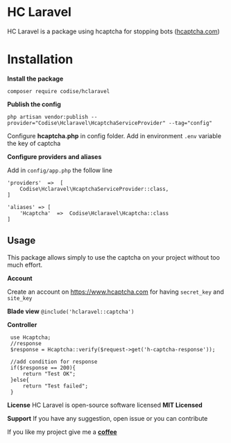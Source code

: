 ﻿# HC Laravel

HC Laravel is a package using hcaptcha for stopping bots ([hcaptcha.com](https://www.hcaptcha.com))


# Installation

**Install the package**

    composer require codise/hclaravel

**Publish the config**

    php artisan vendor:publish --provider="Codise\Hclaravel\HcaptchaServiceProvider" --tag="config"
   
   
Configure **hcaptcha.php** in config folder.  Add in environment `.env` variable the key of captcha


**Configure providers and aliases**

Add in `config/app.php` the follow line
		

    'providers'  =>  [
    	Codise\Hclaravel\HcaptchaServiceProvider::class,
    ]
    
    'aliases' => [
        'Hcaptcha'  =>  Codise\Hclaravel\Hcaptcha::class
    ]

## Usage

This package allows simply to use the captcha on your project without too much effort.

**Account**

Create an account on https://www.hcaptcha.com for having `secret_key` and `site_key`

**Blade view**
`@include('hclaravel::captcha')`
 
**Controller** 

     use Hcaptcha;
     //response
     $response = Hcaptcha::verify($request->get('h-captcha-response'));
     
     //add condition for response
     if($response == 200){
	     return "Test OK";
     }else{
	     return "Test failed";
     }
     
**License**
HC Laravel is open-source software licensed  **MIT Licensed**

**Support**
If you have any suggestion, open issue or you can contribute


If you like my project give me a **[coffee](https://www.patreon.com/tojorodialson)** 

